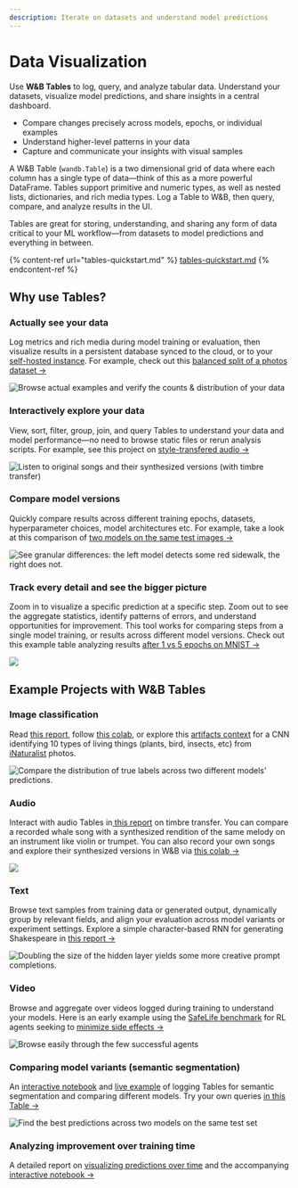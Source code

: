 ```yaml
---
description: Iterate on datasets and understand model predictions
---
```


# Data Visualization

Use **W\&B Tables** to log, query, and analyze tabular data. Understand your datasets, visualize model predictions, and share insights in a central dashboard.

* Compare changes precisely across models, epochs, or individual examples
* Understand higher-level patterns in your data
* Capture and communicate your insights with visual samples

A W\&B Table (`wandb.Table`) is a two dimensional grid of data where each column has a single type of data—think of this as a more powerful DataFrame. Tables support primitive and numeric types, as well as nested lists, dictionaries, and rich media types. Log a Table to W\&B, then query, compare, and analyze results in the UI.

Tables are great for storing, understanding, and sharing any form of data critical to your ML workflow—from datasets to model predictions and everything in between.

{% content-ref url="tables-quickstart.md" %}
[tables-quickstart.md](tables-quickstart.md)
{% endcontent-ref %}

## Why use Tables?

### **Actually see your data**

Log metrics and rich media during model training or evaluation, then visualize results in a persistent database synced to the cloud, or to your [self-hosted instance](https://docs.wandb.ai/guides/self-hosted). For example, check out this [balanced split of a photos dataset →](https://wandb.ai/stacey/mendeleev/artifacts/balanced_data/inat\_80-10-10\_5K/ab79f01e007113280018/files/data_split.table.json)

![Browse actual examples and verify the counts & distribution of your data](https://gblobscdn.gitbook.com/assets%2F-Lqya5RvLedGEWPhtkjU%2F-MZVv0k-vSjItkYUQiex%2F-MZYHUyVTRhOR1SSW-Qb%2FScreen%20Shot%202021-04-30%20at%207.57.22%20AM.png?alt=media\&token=9634825b-4b3b-42cf-a19b-7d2338384a06)

### **Interactively explore your data**

View, sort, filter, group, join, and query Tables to understand your data and model performance—no need to browse static files or rerun analysis scripts. For example, see this project on [style-transfered audio →](https://wandb.ai/stacey/cshanty/reports/Whale2Song-W-B-Tables-for-Audio--Vmlldzo4NDI3NzM)

![Listen to original songs and their synthesized versions (with timbre transfer)](https://gblobscdn.gitbook.com/assets%2F-Lqya5RvLedGEWPhtkjU%2F-MZVW5FKKkNnlhtrUDki%2F-MZVtzeY7yxIKqX1EWZZ%2FScreen%20Shot%202021-04-29%20at%208.52.10%20PM.png?alt=media\&token=4ef6f175-cb0d-40e6-aaa5-a8dc30236fcb)

### **Compare model versions**

Quickly compare results across different training epochs, datasets, hyperparameter choices, model architectures etc. For example, take a look at this comparison of [two models on the same test images →](https://wandb.ai/stacey/evalserver_answers\_2/artifacts/results/eval_Daenerys/c2290abd3d7274f00ad8/files/eval_results.table.json#b6dae62d4f00d31eeebf$eval_Bob)

![See granular differences: the left model detects some red sidewalk, the right does not.](https://gblobscdn.gitbook.com/assets%2F-Lqya5RvLedGEWPhtkjU%2F-MZVW5FKKkNnlhtrUDki%2F-MZVuqE2fGRN2W40xpVh%2FScreen%20Shot%202021-04-29%20at%208.55.25%20PM.png?alt=media\&token=e83f6492-a6f2-49a4-9e08-9de9a1612567)

### **Track every detail and see the bigger picture**

Zoom in to visualize a specific prediction at a specific step. Zoom out to see the aggregate statistics, identify patterns of errors, and understand opportunities for improvement. This tool works for comparing steps from a single model training, or results across different model versions. Check out this example table analyzing results [after 1 vs 5 epochs on MNIST →](https://wandb.ai/stacey/mnist-viz/artifacts/predictions/baseline/d888bc05719667811b23/files/predictions.table.json#7dd0cd845c0edb469dec)

![](https://gblobscdn.gitbook.com/assets%2F-Lqya5RvLedGEWPhtkjU%2F-MZVv0k-vSjItkYUQiex%2F-MZYFWL-jOLCPReRojpD%2FScreen%20Shot%202021-04-30%20at%207.49.27%20AM.png?alt=media\&token=1413ae8b-6db7-4ba6-9b77-2c2ef640a408)

## Example Projects with W\&B Tables

### Image classification

Read [this report](https://wandb.ai/stacey/mendeleev/reports/Visualize-Data-for-Image-Classification--VmlldzozNjE3NjA), follow [this colab](https://wandb.me/dsviz-nature-colab), or explore this [artifacts context](https://wandb.ai/stacey/mendeleev/artifacts/val_epoch_preds/val_pred_gawf9z8j/2dcee8fa22863317472b/files/val_epoch_res.table.json) for a CNN identifying 10 types of living things (plants, bird, insects, etc) from [iNaturalist](https://www.inaturalist.org/pages/developers) photos.

![Compare the distribution of true labels across two different models' predictions.](https://gblobscdn.gitbook.com/assets%2F-Lqya5RvLedGEWPhtkjU%2F-MZZ-rHMOwjfrB1rXLg9%2F-MZZ404GQuSIDUt0ilCG%2FScreen%20Shot%202021-04-30%20at%2011.37.23%20AM.png?alt=media\&token=8290d47a-4de2-4441-a389-0a8c39135102)

### Audio

Interact with audio Tables in[ this report](https://wandb.ai/stacey/cshanty/reports/Whale2Song-W-B-Tables-for-Audio--Vmlldzo4NDI3NzM) on timbre transfer. You can compare a recorded whale song with a synthesized rendition of the same melody on an instrument like violin or trumpet. You can also record your own songs and explore their synthesized versions in W\&B via [this colab → ](http://wandb.me/audio-transfer)

![](https://gblobscdn.gitbook.com/assets%2F-Lqya5RvLedGEWPhtkjU%2F-MZZ4TzdR0JwQNM7nIKD%2F-MZZAmcG-4OfHGOxnA38%2FScreen%20Shot%202021-04-30%20at%2012.08.52%20PM.png?alt=media\&token=bfea3626-a447-4f40-823b-e2072ef1ae89)

### Text

Browse text samples from training data or generated output, dynamically group by relevant fields, and align your evaluation across model variants or experiment settings. Explore a simple character-based RNN for generating Shakespeare in [this report →](https://wandb.ai/stacey/nlg/reports/Visualize-Text-Data-Predictions--Vmlldzo1NzcwNzY)

![Doubling the size of the hidden layer yields some more creative prompt completions.](https://gblobscdn.gitbook.com/assets%2F-Lqya5RvLedGEWPhtkjU%2F-MZovIldq3JZifxZ9pSh%2F-MZoyefoDx_TwzrWxIv7%2Fshakesamples.png?alt=media\&token=7323f9e4-f565-43f2-8a3e-43c9b3d38550)

### Video

Browse and aggregate over videos logged during training to understand your models. Here is an early example using the [SafeLife benchmark](https://wandb.ai/safelife/v1dot2/benchmark) for RL agents seeking to [minimize side effects →](https://wandb.ai/stacey/saferlife/artifacts/video/videos_append-spawn/c1f92c6e27fa0725c154/files/video_examples.table.json)

![Browse easily through the few successful agents](https://gblobscdn.gitbook.com/assets%2F-Lqya5RvLedGEWPhtkjU%2F-MZovIldq3JZifxZ9pSh%2F-MZp-5h62yXSoqrCOJYC%2FScreen%20Shot%202021-04-22%20at%209.41.27%20PM.png?alt=media\&token=56439234-ab05-47fa-8c2c-38b22de8339f)

### Comparing model variants (semantic segmentation)

An [interactive notebook](https://wandb.me/dsviz-cars-demo) and [live example](https://wandb.ai/stacey/evalserver_answers\_2/artifacts/results/eval_Daenerys/c2290abd3d7274f00ad8/files/eval_results.table.json#a57f8e412329727038c2$eval_Ada) of logging Tables for semantic segmentation and comparing different models. Try your own queries [in this Table →](https://wandb.ai/stacey/evalserver_answers\_2/artifacts/results/eval_Daenerys/c2290abd3d7274f00ad8/files/eval_results.table.json)

![Find the best predictions across two models on the same test set](https://gblobscdn.gitbook.com/assets%2F-Lqya5RvLedGEWPhtkjU%2F-MZovIldq3JZifxZ9pSh%2F-MZp1p-1yi0JtkF5VAtu%2FScreen%20Shot%202021-05-03%20at%206.41.36%20PM.png?alt=media\&token=6261dee5-7bb7-412b-befd-a9ae27856401)

### Analyzing improvement over training time

A detailed report on [visualizing predictions over time](https://wandb.ai/stacey/mnist-viz/reports/Visualize-Predictions-over-Time--Vmlldzo1OTQxMTk) and the accompanying [interactive notebook →](https://wandb.me/dsviz-mnist-colab)
